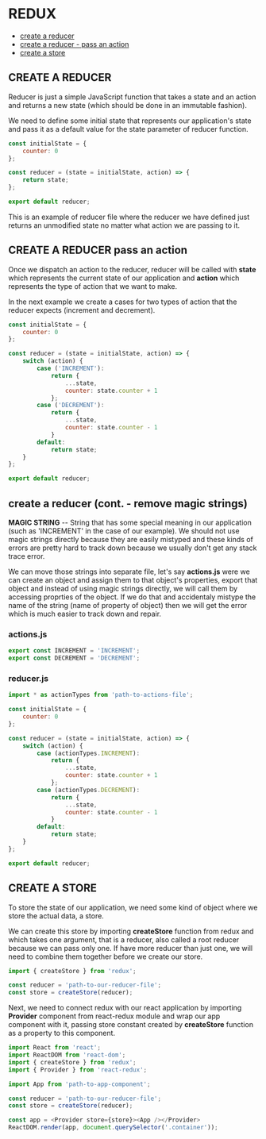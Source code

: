# REDUX 

* [create a reducer](##create-a-reducer)
* [create a reducer - pass an action](##create-a-reducer-pass-an-action)
* [create a store](##create-a-store)

## CREATE A REDUCER

Reducer is just a simple JavaScript function that takes a state and an action and returns a new state (which should be done in an immutable fashion).

We need to define some initial state that represents our application's state and pass it as a default value for the state parameter of reducer function.

```javascript
const initialState = {
    counter: 0
};

const reducer = (state = initialState, action) => {
    return state;
};

export default reducer;
```

This is an example of reducer file where the reducer we have defined just returns an unmodified state no matter what action we are passing to it.

## CREATE A REDUCER pass an action

Once we dispatch an action to the reducer, reducer will be called with __state__ which represents the current state of our application and __action__ which represents the type of action that we want to make.

In the next example we create a cases for two types of action that the reducer expects (increment and decrement).

```javascript
const initialState = {
    counter: 0
};

const reducer = (state = initialState, action) => {
    switch (action) {
        case ('INCREMENT'): 
            return {
                ...state,
                counter: state.counter + 1
            };
        case ('DECREMENT'):
            return {
                ...state,
                counter: state.counter - 1
            }
        default: 
            return state;
    }
};

export default reducer;
```

## create a reducer (cont. - remove magic strings)

__MAGIC STRING__ -- String that has some special meaning in our application (such as 'INCREMENT' in the case of our example). We should not use magic strings directly because they are easily mistyped and these kinds of errors are pretty hard to track down because we usually don't get any stack trace error.  

We can move those strings into separate file, let's say __actions.js__ were we can create an object and assign them to that object's properties, export that object and instead of using magic strings directly, we will call them by accessing proprties of the object. If we do that and accidentaly mistype the name of the string (name of property of object) then we will get the error which is much easier to track down and repair.

### actions.js 

```javascript
export const INCREMENT = 'INCREMENT';
export const DECREMENT = 'DECREMENT';
```

### reducer.js

```javascript
import * as actionTypes from 'path-to-actions-file';

const initialState = {
    counter: 0
};

const reducer = (state = initialState, action) => {
    switch (action) {
        case (actionTypes.INCREMENT): 
            return {
                ...state,
                counter: state.counter + 1
            };
        case (actionTypes.DECREMENT):
            return {
                ...state,
                counter: state.counter - 1
            }
        default: 
            return state;
    }
};

export default reducer;
```

## CREATE A STORE

To store the state of our application, we need some kind of object where we store the actual data, a store.

We can create this store by importing __createStore__ function from redux and which takes one argument, that is a reducer, also called a root reducer because we can pass only one. If have more reducer than just one, we will need to combine them together before we create our store.

```javascript
import { createStore } from 'redux';

const reducer = 'path-to-our-reducer-file';
const store = createStore(reducer);
```

Next, we need to connect redux with our react application by importing __Provider__ component from react-redux module and wrap our app component with it, passing store constant created by __createStore__ function as a property to this component.

```javascript
import React from 'react';
import ReactDOM from 'react-dom';
import { createStore } from 'redux';
import { Provider } from 'react-redux';

import App from 'path-to-app-component';

const reducer = 'path-to-our-reducer-file';
const store = createStore(reducer);

const app = <Provider store={store}><App /></Provider>
ReactDOM.render(app, document.querySelector('.container'));
```



